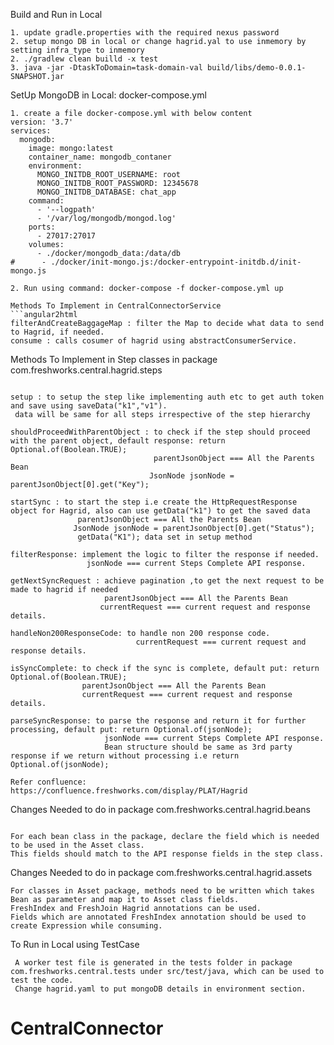 
Build and Run in Local
```angular2html
1. update gradle.properties with the required nexus password
2. setup mongo DB in local or change hagrid.yal to use inmemory by setting infra_type to inmemory
2. ./gradlew clean builld -x test
3. java -jar -DtaskToDomain=task-domain-val build/libs/demo-0.0.1-SNAPSHOT.jar

```
SetUp MongoDB in Local: docker-compose.yml
```angular2html
1. create a file docker-compose.yml with below content
version: '3.7'
services:
  mongodb:
    image: mongo:latest
    container_name: mongodb_contaner
    environment:
      MONGO_INITDB_ROOT_USERNAME: root
      MONGO_INITDB_ROOT_PASSWORD: 12345678
      MONGO_INITDB_DATABASE: chat_app
    command:
      - '--logpath'
      - '/var/log/mongodb/mongod.log'
    ports:
      - 27017:27017
    volumes:
      - ./docker/mongodb_data:/data/db
#      - ./docker/init-mongo.js:/docker-entrypoint-initdb.d/init-mongo.js

2. Run using command: docker-compose -f docker-compose.yml up

```
```angular2html
Methods To Implement in CentralConnectorService
```angular2html
filterAndCreateBaggageMap : filter the Map to decide what data to send to Hagrid, if needed.
consume : calls cosumer of hagrid using abstractConsumerService.

```

Methods To Implement in Step classes in package com.freshworks.central.hagrid.steps
```angular2html

setup : to setup the step like implementing auth etc to get auth token and save using saveData("k1","v1").
 data will be same for all steps irrespective of the step hierarchy

shouldProceedWithParentObject : to check if the step should proceed with the parent object, default response: return Optional.of(Boolean.TRUE);
                                parentJsonObject === All the Parents Bean
                               JsonNode jsonNode = parentJsonObject[0].get("Key");

startSync : to start the step i.e create the HttpRequestResponse object for Hagrid, also can use getData("k1") to get the saved data
               parentJsonObject === All the Parents Bean
              JsonNode jsonNode = parentJsonObject[0].get("Status");
               getData("K1"); data set in setup method

filterResponse: implement the logic to filter the response if needed.
                 jsonNode === current Steps Complete API response.

getNextSyncRequest : achieve pagination ,to get the next request to be made to hagrid if needed
                     parentJsonObject === All the Parents Bean
                    currentRequest === current request and response details.

handleNon200ResponseCode: to handle non 200 response code.
                            currentRequest === current request and response details.

isSyncComplete: to check if the sync is complete, default put: return Optional.of(Boolean.TRUE);
                parentJsonObject === All the Parents Bean
                currentRequest === current request and response details.

parseSyncResponse: to parse the response and return it for further processing, default put: return Optional.of(jsonNode);
                     jsonNode === current Steps Complete API response.
                     Bean structure should be same as 3rd party response if we return without processing i.e return Optional.of(jsonNode);

Refer confluence: https://confluence.freshworks.com/display/PLAT/Hagrid

```
Changes Needed to do in package com.freshworks.central.hagrid.beans
```angular2html

For each bean class in the package, declare the field which is needed to be used in the Asset class.
This fields should match to the API response fields in the step class.

```
Changes Needed to do in package com.freshworks.central.hagrid.assets
```angular2html
For classes in Asset package, methods need to be written which takes Bean as parameter and map it to Asset class fields.
FreshIndex and FreshJoin Hagrid annotations can be used.
Fields which are annotated FreshIndex annotation should be used to create Expression while consuming.
```

To Run in Local using TestCase
```angular2html
 A worker test file is generated in the tests folder in package com.freshworks.central.tests under src/test/java, which can be used to test the code.
 Change hagrid.yaml to put mongoDB details in environment section.
```

# CentralConnector
